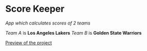 # Score Keeper
*App which calculates scores of 2 teams*

*Team A* is **Los Angeles Lakers**
*Team B* is **Golden State Warriors**

[Preview of the project](https://drive.google.com/open?id=1LIvfGWP40ceiiROigNrC4y7SuzRFckx2)
